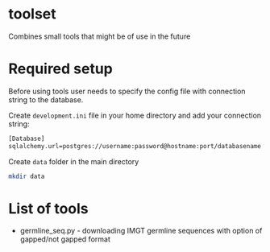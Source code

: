 # toolset
Combines small tools that might be of use in the future

# Required setup

Before using tools user needs to specify the config file with connection string to the database. 

Create `development.ini` file in your home directory and add your connection string:

```bash
[Database]
sqlalchemy.url=postgres://username:password@hostname:port/databasename
```

Create `data` folder in the main directory
```bash
mkdir data
``` 


# List of tools

- germline_seq.py - downloading IMGT germline sequences with option of gapped/not gapped format

